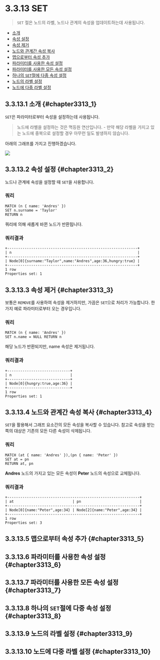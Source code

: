 # 3.3.13 SET

> `SET` 절은 노드의 라벨, 노드나 관계의 속성을 업데이트하는데 사용됩니다.

* [소개](#chapter3313_1)
* [속성 설정](#chapter3313_2)
* [속성 제거](#chapter3313_3)
* [노드와 관계간 속성 복사](#chapter3313_4)
* [맵으로부터 속성 추가](#chapter3313_5)
* [파라미터를 사용한 속성 설정](#chapter3313_6)
* [파라미터를 사용한 모든 속성 설정](#chapter3313_7)
* [하나의 `SET`절에 다중 속성 설정](#chapter3313_8)
* [노드의 라벨 설정](#chapter3313_9)
* [노드에 다중 라벨 설정](#chapter3313_10)

## 3.3.13.1 소개 {#chapter3313_1}

`SET`은 파라미터로부터 속성을 설정하는데 사용됩니다.

> 노드에 라벨을 설정하는 것은 멱등원 연산입니다. - 만약 해당 라벨을 가지고 있는 노드에 중복으로 설정할 경우 아무런 일도 발생하지 않습니다.

아래의 그래프를 가지고 진행하겠습니다.

![](https://neo4j.com/docs/developer-manual/current/images/cypher-set-graph.svg)

## 3.3.13.2 속성 설정 {#chapter3313_2}

노드나 관계에 속성을 설정할 때 `SET`을 사용합니다.

### 쿼리

```cypher
MATCH (n { name: 'Andres' })
SET n.surname = 'Taylor'
RETURN n
```

쿼리에 의해 새롭게 바뀐 노드가 반환됩니다.

### 쿼리결과

```
+------------------------------------------------------------+
| n                                                          |
+------------------------------------------------------------+
| Node[0]{surname:"Taylor",name:"Andres",age:36,hungry:true} |
+------------------------------------------------------------+
1 row
Properties set: 1
```

## 3.3.13.3 속성 제거 {#chapter3313_3}

보통은 `REMOVE`를 사용하여 속성을 제거하지만, 가끔은 `SET`으로 처리가 가능합니다. 한가지 예로 파라미터로부터 오는 경우입니다.

### 쿼리

```cypher
MATCH (n { name: 'Andres' })
SET n.name = NULL RETURN n
```

해당 노드가 반환되지만, name 속성은 제거됩니다.

### 쿼리결과

```
+-----------------------------+
| n                           |
+-----------------------------+
| Node[0]{hungry:true,age:36} |
+-----------------------------+
1 row
Properties set: 1
```

## 3.3.13.4 노드와 관계간 속성 복사 {#chapter3313_4}

`SET`을 활용해서 그래프 요소간의 모든 속성을 복사할 수 있습니다. 참고로 속성을 받는 쪽의 대상은 기존의 모든 다른 속성이 삭제됩니다.

### 쿼리

```cypher
MATCH (at { name: 'Andres' }),(pn { name: 'Peter' })
SET at = pn
RETURN at, pn
```

**Andres** 노드의 가지고 있는 모든 속성이 **Peter** 노드의 속성으로 교체됩니다.

### 쿼리결과

```
+-------------------------------------------------------------+
| at                           | pn                           |
+-------------------------------------------------------------+
| Node[0]{name:"Peter",age:34} | Node[2]{name:"Peter",age:34} |
+-------------------------------------------------------------+
1 row
Properties set: 3
```

## 3.3.13.5 맵으로부터 속성 추가 {#chapter3313_5}



## 3.3.13.6 파라미터를 사용한 속성 설정 {#chapter3313_6}

## 3.3.13.7 파라미터를 사용한 모든 속성 설정 {#chapter3313_7}

## 3.3.13.8 하나의 `SET`절에 다중 속성 설정 {#chapter3313_8}

## 3.3.13.9 노드의 라벨 설정 {#chapter3313_9}

## 3.3.13.10 노드에 다중 라벨 설정 {#chapter3313_10}

